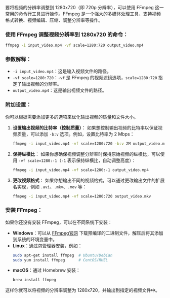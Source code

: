 要将视频的分辨率调整到 1280x720（即 720p 分辨率），可以使用 FFmpeg 这一常用的命令行工具进行操作。FFmpeg 是一个强大的多媒体处理工具，支持视频格式转换、视频编辑、压缩、调整分辨率等操作。

### 使用 FFmpeg 调整视频分辨率到 1280x720 的命令：
```bash
ffmpeg -i input_video.mp4 -vf scale=1280:720 output_video.mp4
```

### 参数解释：
- `-i input_video.mp4`：这是输入视频文件的路径。
- `-vf scale=1280:720`：`-vf` 是 FFmpeg 的视频滤镜选项，`scale=1280:720` 指定了输出视频的分辨率。
- `output_video.mp4`：这是输出视频文件的路径。

### 附加设置：
你可以根据需要添加更多的选项来优化输出视频的质量和文件大小。

1. **设置输出视频的比特率（控制质量）**：
   如果想控制输出视频的比特率以保证视频质量，可以添加 `-b:v` 选项。例如，设置比特率为 2 Mbps：
   ```bash
   ffmpeg -i input_video.mp4 -vf scale=1280:720 -b:v 2M output_video.mp4
   ```

2. **保持纵横比**：
   如果你想确保视频调整分辨率时保持原始视频的纵横比，可以使用 `-vf scale=1280:-1`（`-1` 表示保持纵横比，自动调整高度）：
   ```bash
   ffmpeg -i input_video.mp4 -vf scale=1280:-1 output_video.mp4
   ```

3. **更改视频格式**：
   如果你想输出不同的视频格式，可以通过更改输出文件的扩展名实现，例如 `.avi`、`.mkv`、`.mov` 等：
   ```bash
   ffmpeg -i input_video.mp4 -vf scale=1280:720 output_video.mkv
   ```

### 安装 FFmpeg：
如果你还没有安装 FFmpeg，可以在不同系统下安装：
- **Windows**：可以从 [FFmpeg官网](https://ffmpeg.org/download.html) 下载预编译的二进制文件，解压后将其添加到系统的环境变量中。
- **Linux**：通过包管理器安装，例如：
  ```bash
  sudo apt-get install ffmpeg  # Ubuntu/Debian
  sudo yum install ffmpeg      # CentOS/RHEL
  ```
- **macOS**：通过 Homebrew 安装：
  ```bash
  brew install ffmpeg
  ```

这样你就可以将视频的分辨率调整为 1280x720，并输出到指定的视频文件中。